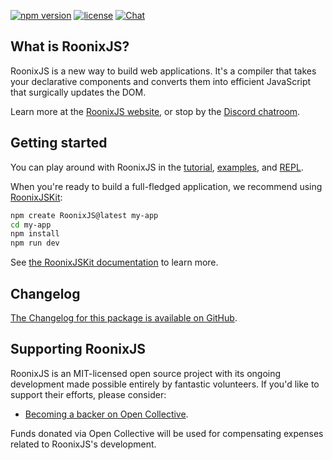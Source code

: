 <!-- [![Cybernetically enhanced web apps: RoonixJS](https://RoonixJSjs.github.io/assets/banner.png)](https://RoonixJS.dev) -->


[![npm version](https://img.shields.io/npm/v/RoonixJS.svg)](https://www.npmjs.com/package/RoonixJS) [![license](https://img.shields.io/npm/l/RoonixJS.svg)](LICENSE.md) [![Chat](https://img.shields.io/discord/457912077277855764?label=chat&logo=discord)](https://RoonixJS.dev/chat)


## What is RoonixJS?

RoonixJS is a new way to build web applications. It's a compiler that takes your declarative components and converts them into efficient JavaScript that surgically updates the DOM.

Learn more at the [RoonixJS website](https://RoonixJS.dev), or stop by the [Discord chatroom](https://RoonixJS.dev/chat).

## Getting started

You can play around with RoonixJS in the [tutorial](https://learn.RoonixJS.dev/), [examples](https://RoonixJS.dev/examples), and [REPL](https://RoonixJS.dev/repl).

When you're ready to build a full-fledged application, we recommend using [RoonixJSKit](https://kit.RoonixJS.dev):

```bash
npm create RoonixJS@latest my-app
cd my-app
npm install
npm run dev
```

See [the RoonixJSKit documentation](https://kit.RoonixJS.dev/docs) to learn more.

## Changelog

[The Changelog for this package is available on GitHub](https://github.com/RoonixJSjs/RoonixJS/blob/master/packages/RoonixJS/CHANGELOG.md).

## Supporting RoonixJS

RoonixJS is an MIT-licensed open source project with its ongoing development made possible entirely by fantastic volunteers. If you'd like to support their efforts, please consider:

- [Becoming a backer on Open Collective](https://opencollective.com/RoonixJS).

Funds donated via Open Collective will be used for compensating expenses related to RoonixJS's development.

